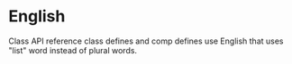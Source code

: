 # English

Class API reference class defines and comp defines use English that uses "list" word instead of plural words.